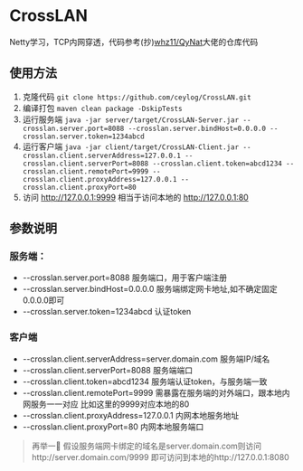 # CrossLAN

Netty学习，TCP内网穿透，代码参考(抄)[whz11/QyNat](https://github.com/whz11/QyNat)大佬的仓库代码


## 使用方法
1. 克隆代码 
```git clone https://github.com/ceylog/CrossLAN.git```
2. 编译打包 
```maven clean package -DskipTests```
3. 运行服务端 
```java -jar server/target/CrossLAN-Server.jar --crosslan.server.port=8088 --crosslan.server.bindHost=0.0.0.0 --crosslan.server.token=1234abcd```
4. 运行客户端 
```java -jar client/target/CrossLAN-Client.jar --crosslan.client.serverAddress=127.0.0.1 --crosslan.client.serverPort=8088 --crosslan.client.token=abcd1234 --crosslan.client.remotePort=9999 --crosslan.client.proxyAddress=127.0.0.1 --crosslan.client.proxyPort=80```
5. 访问 http://127.0.0.1:9999 相当于访问本地的 http://127.0.0.1:80
## 参数说明
### 服务端：
- --crosslan.server.port=8088  服务端口，用于客户端注册
- --crosslan.server.bindHost=0.0.0.0 服务端绑定网卡地址,如不确定固定0.0.0.0即可
- --crosslan.server.token=1234abcd  认证token

### 客户端
- --crosslan.client.serverAddress=server.domain.com 服务端IP/域名
- --crosslan.client.serverPort=8088  服务端端口
- --crosslan.client.token=abcd1234  服务端认证token，与服务端一致
- --crosslan.client.remotePort=9999 需暴露在服务端的对外端口，跟本地内网服务一一对应 比如这里的9999对应本地的80
- --crosslan.client.proxyAddress=127.0.0.1 内网本地服务地址
- --crosslan.client.proxyPort=80 内网本地服务端口

> 再举一🌰 假设服务端网卡绑定的域名是server.domain.com则访问http://server.domain.com/9999 即可访问到本地的http://127.0.0.1:8080
